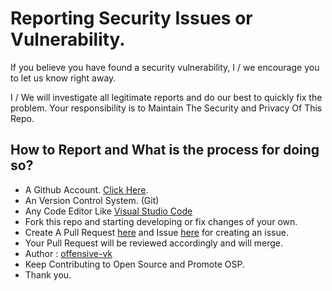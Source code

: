 # Reporting Security Issues or Vulnerability.

If you believe you have found a security vulnerability, I / we encourage you to let us know right away.

I / We will investigate all legitimate reports and do our best to quickly fix the problem.
Your responsibility is to Maintain The Security and Privacy Of This Repo.

## How to Report and What is the process for doing so?

- A Github Account. [Click Here](https://github.com/join).
- An Version Control System. (Git)
- Any Code Editor Like [Visual Studio Code](https://code.visualstudio.com/download)
- Fork this repo and starting developing or fix changes of your own.
- Create A Pull Request [here](https://github.com/offensive-vk/Java/pulls) and Issue [here](https://github.com/offensive-vk/Java/issues) for creating an issue.
- Your Pull Request will be reviewed accordingly and will merge.
- Author : [offensive-vk](https://github.com/offensive-vk/)
- Keep Contributing to Open Source and Promote OSP.
- Thank you.

